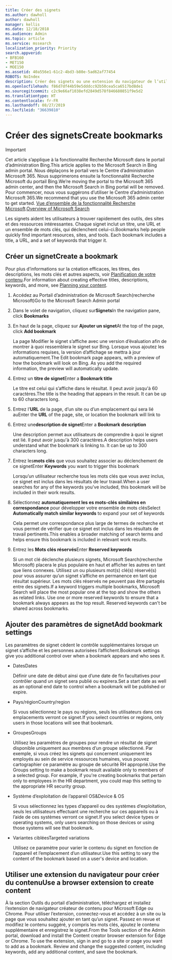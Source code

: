 ```yaml
---
title: Créer des signets
ms.author: dawholl
author: dawholl
manager: kellis
ms.date: 12/18/2018
ms.audience: Admin
ms.topic: article
ms.service: mssearch
localization_priority: Priority
search.appverid:
- BFB160
- MET150
- MOE150
ms.assetid: 40a556e1-61c2-4bd3-b80e-5ad62af77454
ROBOTS: NoIndex
description: Créer des signets ou une extension du navigateur de l’utilisateur pour les ajouter à vos résultats de travail Microsoft Search (recherche Microsoft)
ms.openlocfilehash: f86d7df44b59e5dddcc92b50cea5ca6517bd8de1
ms.sourcegitcommit: c2c9e66af1038efd2849d578f846680851f9e5d2
ms.translationtype: HT
ms.contentlocale: fr-FR
ms.lasthandoff: 08/27/2019
ms.locfileid: "36639810"
---
```

# <a name="create-bookmarks"></a><span data-ttu-id="b6fce-103">Créer des signets</span><span class="sxs-lookup"><span data-stu-id="b6fce-103">Create bookmarks</span></span>

> [!IMPORTANT]
> <span data-ttu-id="b6fce-104">Cet article s’applique à la fonctionnalité Recherche Microsoft dans le portail d’administration Bing.</span><span class="sxs-lookup"><span data-stu-id="b6fce-104">This article applies to the Microsoft Search in Bing admin portal.</span></span> <span data-ttu-id="b6fce-105">Nous déplaçons le portail vers le Centre d’administration Microsoft 365. Nous supprimerons ensuite la fonctionnalité Recherche Microsoft du portail Bing.</span><span class="sxs-lookup"><span data-stu-id="b6fce-105">We’re moving the portal to the Microsoft 365 admin center, and then the Microsoft Search in Bing portal will be removed.</span></span> <span data-ttu-id="b6fce-106">Pour commencer, nous vous suggérons d’utiliser le Centre d’administration Microsoft 365.</span><span class="sxs-lookup"><span data-stu-id="b6fce-106">We recommend that you use the Microsoft 365 admin center to get started.</span></span> <span data-ttu-id="b6fce-107">[Vue d’ensemble de la fonctionnalité Recherche Microsoft](overview-microsoft-search.md).</span><span class="sxs-lookup"><span data-stu-id="b6fce-107">[Overview of Microsoft Search](overview-microsoft-search.md)</span></span>
    
<span data-ttu-id="b6fce-p102">Les signets aident les utilisateurs à trouver rapidement des outils, des sites et des ressources intéressantes. Chaque signet inclut un titre, une URL et un ensemble de mots clés, qui déclenchent celui-ci.</span><span class="sxs-lookup"><span data-stu-id="b6fce-p102">Bookmarks help people quickly find important resources, sites, and tools. Each bookmark includes a title, a URL, and a set of keywords that trigger it.</span></span>
  
## <a name="create-a-bookmark"></a><span data-ttu-id="b6fce-110">Créer un signet</span><span class="sxs-lookup"><span data-stu-id="b6fce-110">Create a bookmark</span></span>

<span data-ttu-id="b6fce-111">Pour plus d’informations sur la création efficaces, les titres, des descriptions, les mots clés et autres aspects, voir [Planification de votre contenu](plan-your-content.md).</span><span class="sxs-lookup"><span data-stu-id="b6fce-111">For information about creating effective titles, descriptions, keywords, and more, see [Planning your content](plan-your-content.md).</span></span>
  
1. <span data-ttu-id="b6fce-112">Accédez au Portail d’administration de Microsoft Search(recherche Microsoft)</span><span class="sxs-lookup"><span data-stu-id="b6fce-112">Go to the Microsoft Search Admin portal</span></span>
    
2. <span data-ttu-id="b6fce-113">Dans le volet de navigation, cliquez sur**Signets**</span><span class="sxs-lookup"><span data-stu-id="b6fce-113">In the navigation pane, click **Bookmarks**</span></span>
    
3. <span data-ttu-id="b6fce-114">En haut de la page, cliquez sur **Ajouter un signet**</span><span class="sxs-lookup"><span data-stu-id="b6fce-114">At the top of the page, click **Add bookmark**</span></span>
    
    <span data-ttu-id="b6fce-p103">La page Modifier le signet s’affiche avec une version d’évaluation afin de montrer à quoi ressemblera le signet sur Bing. Lorsque vous ajoutez les informations requises, la version d’affichage se mettra à jour automatiquement.</span><span class="sxs-lookup"><span data-stu-id="b6fce-p103">The Edit bookmark page appears, with a preview of how the bookmark will look on Bing. As you add the required information, the preview will automatically update.</span></span>
    
4. <span data-ttu-id="b6fce-117">Entrez un **titre de signet**</span><span class="sxs-lookup"><span data-stu-id="b6fce-117">Enter a **Bookmark title**</span></span>
    
    <span data-ttu-id="b6fce-p104">Le titre est celui qui s’affiche dans le résultat. Il peut avoir jusqu'à 60 caractères.</span><span class="sxs-lookup"><span data-stu-id="b6fce-p104">The title is the heading that appears in the result. It can be up to 60 characters long.</span></span>
    
5. <span data-ttu-id="b6fce-120">Entrez l’**URL** de la page, d’un site ou d’un emplacement qui sera lié au</span><span class="sxs-lookup"><span data-stu-id="b6fce-120">Enter the **URL** of the page, site, or location the bookmark will link to</span></span> 
    
6. <span data-ttu-id="b6fce-121">Entrez une**description de signet**</span><span class="sxs-lookup"><span data-stu-id="b6fce-121">Enter a **Bookmark description**</span></span>
    
    <span data-ttu-id="b6fce-p105">Une description permet aux utilisateurs de comprendre à quoi le signet est lié. Il peut avoir jusqu'à 300 caractères.</span><span class="sxs-lookup"><span data-stu-id="b6fce-p105">A description helps users understand what the bookmark is linking to. It can be up to 300 characters long.</span></span>
    
7. <span data-ttu-id="b6fce-124">Entrez les**mots clés** que vous souhaitez associer au déclenchement de ce signet</span><span class="sxs-lookup"><span data-stu-id="b6fce-124">Enter **Keywords** you want to trigger this bookmark</span></span> 
    
    <span data-ttu-id="b6fce-125">Lorsqu’un utilisateur recherche tous les mots clés que vous avez inclus, ce signet est inclus dans les résultats de leur travail.</span><span class="sxs-lookup"><span data-stu-id="b6fce-125">When a user searches for any of the keywords you've included, this bookmark will be included in their work results.</span></span>
    
8. <span data-ttu-id="b6fce-126">Sélectionnez **automatiquement les es mots-clés similaires en correspondance** pour développer votre ensemble de mots clés</span><span class="sxs-lookup"><span data-stu-id="b6fce-126">Select **Automatically match similar keywords** to expand your set of keywords</span></span> 
    
    <span data-ttu-id="b6fce-127">Cela permet une correspondance plus large de termes de recherche et vous permet de vérifier que ce signet est inclus dans les résultats de travail pertinents.</span><span class="sxs-lookup"><span data-stu-id="b6fce-127">This enables a broader matching of search terms and helps ensure this bookmark is included in relevant work results.</span></span>
    
9. <span data-ttu-id="b6fce-128">Entrez les **Mots clés réservés**</span><span class="sxs-lookup"><span data-stu-id="b6fce-128">Enter **Reserved keywords**</span></span>
    
    <span data-ttu-id="b6fce-p106">Si un mot clé déclenche plusieurs signets, Microsoft Search(recherche Microsoft) placera le plus populaire en haut et afficher les autres en tant que liens connexes. Utilisez un ou plusieurs mot(s) clé(s) réservé(s) pour vous assurer qu’un signet s’affiche en permanence en tant que résultat supérieur. Les mots clés réservés ne peuvent pas être partagés entre des signets.</span><span class="sxs-lookup"><span data-stu-id="b6fce-p106">If a keyword triggers multiple bookmarks, Microsoft Search will place the most popular one at the top and show the others as related links. Use one or more reserved keywords to ensure that a bookmark always appears as the top result. Reserved keywords can't be shared across bookmarks.</span></span>
    
## <a name="add-bookmark-settings"></a><span data-ttu-id="b6fce-132">Ajouter des paramètres de signet</span><span class="sxs-lookup"><span data-stu-id="b6fce-132">Add bookmark settings</span></span>

<span data-ttu-id="b6fce-133">Les paramètres de signet cèdent le contrôle supplémentaires lorsque un signet s’affiche et les personnes autorisées l’affichent.</span><span class="sxs-lookup"><span data-stu-id="b6fce-133">Bookmark settings give you additional control over when a bookmark appears and who sees it.</span></span>
  
- <span data-ttu-id="b6fce-134">Dates</span><span class="sxs-lookup"><span data-stu-id="b6fce-134">Dates</span></span>
    
    <span data-ttu-id="b6fce-135">Définir une date de début ainsi que d’une date de fin facultatives pour contrôler quand un signet sera publié ou expirera.</span><span class="sxs-lookup"><span data-stu-id="b6fce-135">Set a start date as well as an optional end date to control when a bookmark will be published or expire.</span></span> 
    
- <span data-ttu-id="b6fce-136">Pays/région</span><span class="sxs-lookup"><span data-stu-id="b6fce-136">Country/region</span></span>
    
    <span data-ttu-id="b6fce-137">Si vous sélectionnez le pays ou régions, seuls les utilisateurs dans ces emplacements verront ce signet.</span><span class="sxs-lookup"><span data-stu-id="b6fce-137">If you select countries or regions, only users in those locations will see that bookmark.</span></span>
    
- <span data-ttu-id="b6fce-138">Groupes</span><span class="sxs-lookup"><span data-stu-id="b6fce-138">Groups</span></span>
    
    <span data-ttu-id="b6fce-p107">Utilisez les paramètres de groupes pour rendre un résultat de signet disponible uniquement aux membres d’un groupe sélectionné. Par exemple, si vous créez les signets qui concernent uniquement les employés au sein de service ressources humaines, vous pouvez cartographier ce paramètre au groupe de sécurité RH approprié.</span><span class="sxs-lookup"><span data-stu-id="b6fce-p107">Use the Groups setting to make a bookmark result available only to members of a selected group. For example, if you're creating bookmarks that pertain only to employees in the HR department, you could map this setting to the appropriate HR security group.</span></span>
    
- <span data-ttu-id="b6fce-141">Système d’exploitation de l’appareil OS&amp;</span><span class="sxs-lookup"><span data-stu-id="b6fce-141">Device &amp; OS</span></span>
    
    <span data-ttu-id="b6fce-142">Si vous sélectionnez les types d’appareil ou des systèmes d’exploitation, seuls les utilisateurs effectuant une recherche sur ces appareils ou à l’aide de ces systèmes verront ce signet.</span><span class="sxs-lookup"><span data-stu-id="b6fce-142">If you select device types or operating systems, only users searching on those devices or using those systems will see that bookmark.</span></span>
    
- <span data-ttu-id="b6fce-143">Variantes ciblées</span><span class="sxs-lookup"><span data-stu-id="b6fce-143">Targeted variations</span></span>
    
    <span data-ttu-id="b6fce-144">Utilisez ce paramètre pour varier le contenu du signet en fonction de l’appareil et l’emplacement d’un utilisateur.</span><span class="sxs-lookup"><span data-stu-id="b6fce-144">Use this setting to vary the content of the bookmark based on a user's device and location.</span></span>
    
## <a name="use-a-browser-extension-to-create-content"></a><span data-ttu-id="b6fce-145">Utiliser une extension du navigateur pour créer du contenu</span><span class="sxs-lookup"><span data-stu-id="b6fce-145">Use a browser extension to create content</span></span>

<span data-ttu-id="b6fce-p108">À la section Outils du portail d’administration, téléchargez et installez l’extension de navigateur créateur de contenu pour Microsoft Edge ou Chrome. Pour utiliser l’extension, connectez-vous et accédez à un site ou la page que vous souhaitez ajouter en tant qu’un signet. Passez en revue et modifiez le contenu suggéré, y compris les mots clés, ajoutez le contenu supplémentaire et enregistrez le signet.</span><span class="sxs-lookup"><span data-stu-id="b6fce-p108">From the Tools section of the Admin portal, download and install the Content creator browser extension for Edge or Chrome. To use the extension, sign in and go to a site or page you want to add as a bookmark. Review and change the suggested content, including keywords, add any additional content, and save the bookmark.</span></span>